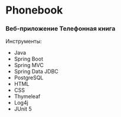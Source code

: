 # Phonebook 
### Веб-приложение Телефонная книга
Инструменты:
* Java
* Spring Boot
* Spring MVC
* Spring Data JDBC
* PostgreSQL
* HTML
* CSS
* Thymeleaf
* Log4j
* JUnit 5

